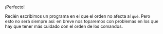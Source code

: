 ¡Perfecto!

Recién escribimos un programa en el que el orden no afecta al `qué`. Pero esto no será siempre así: en breve nos toparemos con problemas en los que hay que tener más cuidado con el orden de los comandos.
